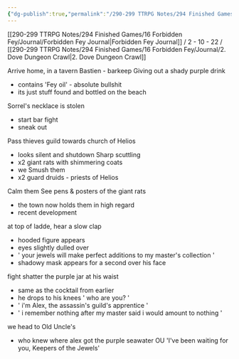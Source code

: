 ```yaml
---
{"dg-publish":true,"permalink":"/290-299 TTRPG Notes/294 Finished Games/16 Forbidden Fey/Journal/1. You meet at a tavern/"}
---
```



[[290-299 TTRPG Notes/294 Finished Games/16 Forbidden Fey/Journal/Forbidden Fey Journal\|Forbidden Fey Journal]] / 2 - 10 - 22 / [[290-299 TTRPG Notes/294 Finished Games/16 Forbidden Fey/Journal/2. Dove Dungeon Crawl\|2. Dove Dungeon Crawl]]

Arrive home, in a tavern
Bastien - barkeep
Giving out a shady purple drink
- contains 'Fey oil' - absolute bullshit
- its just stuff found and bottled on the beach

Sorrel's necklace is stolen
- start bar fight
- sneak out

Pass thieves guild towards church of Helios
- looks silent and shutdown
Sharp scuttling
- x2 giant rats with shimmering coats
- we Smush them
- x2 guard druids - priests of Helios

Calm them
See pens & posters of the giant rats
- the town now holds them in high regard
- recent development

at top of ladde, hear a slow clap
- hooded figure appears
- eyes slightly dulled over
- ' your jewels will make perfect additions to my master's collection '
- shadowy mask appears for a second over his face

fight
shatter the purple jar at his waist
- same as the cocktail from earlier
- he drops to his knees ' who are you? '
- ' i'm Alex, the assassin's guild's apprentice '
- ' i remember nothing after my master said i would amount to nothing '

we head to Old Uncle's 
- who knew where alex got the purple seawater
OU 'I've been waiting for you, Keepers of the Jewels'